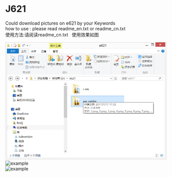 # J621
Could download pictures on e621 by your Keywords  
how to use : please read readme_en.txt or readme_cn.txt  
使用方法:请阅读readme_cn.txt  
使用效果如图  

![example](https://github.com/lunza/J621/blob/master/images/1.png)  
![example](https://github.com/lunza/J621/blob/master/images/2.png)  
![example](https://github.com/lunza/J621/blob/master/images/3.png)  
